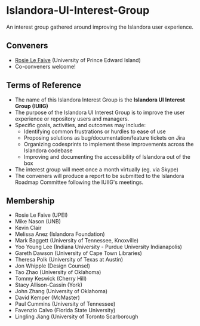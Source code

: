 # Islandora-UI-Interest-Group
An interest group gathered around improving the Islandora user experience.

## Conveners
* [Rosie Le Faive](https://github.com/rosiel) (University of Prince Edward Island)
* Co-conveners welcome!

## Terms of Reference
* The name of this Islandora Interest Group is the **Islandora UI Interest Group (IUIIG)**
* The purpose of the Islandora UI Interest Group is to improve the user experience or repository users and managers.
* Specific goals, activities, and outcomes may include:
  * Identifying common frustrations or hurdles to ease of use
  * Proposing solutions as bug/documentation/feature tickets on Jira 
  * Organizing codesprints to implement these improvements across the Islandora codebase
  * Improving and documenting the accessibility of Islandora out of the box
* The interest group will meet once a month virtually (eg. via Skype)
* The conveners will produce a report to be submitted to the Islandora Roadmap Committee following the IUIIG's meetings.

## Membership
* Rosie Le Faive (UPEI)
* Mike Nason (UNB)
* Kevin Clair
* Melissa Anez (Islandora Foundation)
* Mark Baggett (University of Tennessee, Knoxville)
* Yoo Young Lee (Indiana University - Purdue University Indianapolis)
* Gareth Dawson (University of Cape Town Libraries)
* Theresa Polk (University of Texas at Austin)
* Jon Whipple (Design Counsel)
* Tao Zhao (University of Oklahoma)
* Tommy Keswick (Cherry Hill)
* Stacy Allison-Cassin (York)
* John Zhang (University of Oklahoma)
* David Kemper (McMaster)
* Paul Cummins (University of Tennessee)
* Favenzio Calvo (Florida State University)
* Lingling Jiang (University of Toronto Scarborough
